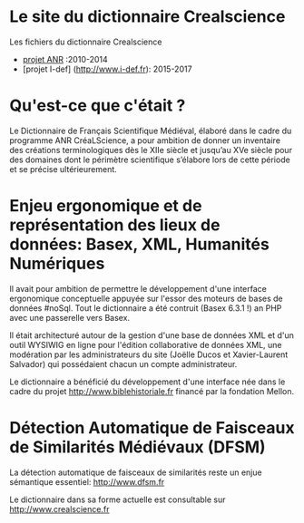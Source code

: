 # Le site du dictionnaire Crealscience
Les fichiers du dictionnaire Crealscience 
 - [projet ANR](http://www.agence-nationale-recherche.fr/?Projet=ANR-10-CREA-0007) :2010-2014
 - [projet I-def] (http://www.i-def.fr): 2015-2017

# Qu'est-ce que c'était ?

Le Dictionnaire de Français Scientifique Médiéval, élaboré dans le cadre du programme ANR CréaLScience, a pour ambition de donner un inventaire des créations terminologiques dès le XIIe siècle et jusqu’au XVe siècle pour des domaines dont le périmètre scientifique s’élabore lors de cette période et se précise ultérieurement.

# Enjeu ergonomique et de représentation des lieux de données: Basex, XML, Humanités Numériques 

Il avait pour ambition de permettre le développement d'une interface ergonomique conceptuelle appuyée sur l'essor des moteurs de bases de données #noSql. Tout le dictionnaire a été contruit (Basex 6.3.1 !) an PHP avec une passerelle vers Basex.

Il était architecturé autour de la gestion d'une base de données XML et d'un outil WYSIWIG en ligne pour l'édition collaborative de données XML, une modération par les administrateurs du site (Joëlle Ducos et Xavier-Laurent Salvador) qui possédaient chacun un compte administrateur.

Le dictionnaire a bénéficié du développement d'une interface née dans le cadre du projet http://www.biblehistoriale.fr financé par la fondation Mellon. 

# Détection Automatique de Faisceaux de Similarités Médiévaux (DFSM)

La détection automatique de faisceaux de similarités reste un enjue sémantique essentiel: http://www.dfsm.fr

Le dictionnaire dans sa forme actuelle est consultable sur http://www.crealscience.fr

